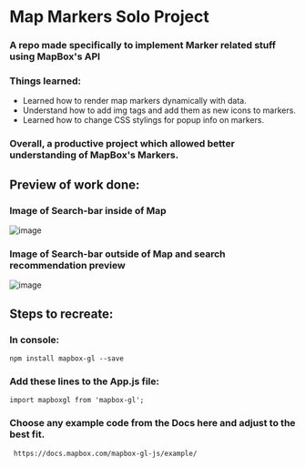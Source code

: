 # Map Markers Solo Project
### A repo made specifically to implement Marker related stuff using MapBox's API


### Things learned:
* Learned how to render map markers dynamically with data.
* Understand how to add img tags and add them as new icons to markers. 
* Learned how to change CSS stylings for popup info on markers.

### Overall, a productive project which allowed better understanding of MapBox's Markers.

## Preview of work done:
### Image of Search-bar inside of Map
![image](https://user-images.githubusercontent.com/52723004/93210770-2e908180-f72e-11ea-9152-bc066418a5ec.png)

### Image of Search-bar outside of Map and search recommendation preview
![image](https://user-images.githubusercontent.com/52723004/93210811-4536d880-f72e-11ea-990b-89018003fe43.png)

## Steps to recreate:

### In console:
`
npm install mapbox-gl --save
`

### Add these lines to the App.js file:
`
import mapboxgl from 'mapbox-gl';
`
### Choose any example code from the Docs here and adjust to the best fit.
`
https://docs.mapbox.com/mapbox-gl-js/example/`
